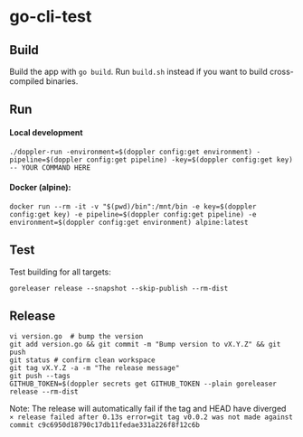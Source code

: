 # go-cli-test


## Build

Build the app with `go build`. Run `build.sh` instead if you want to build cross-compiled binaries.

## Run

#### Local development

`./doppler-run -environment=$(doppler config:get environment) -pipeline=$(doppler config:get pipeline) -key=$(doppler config:get key)  -- YOUR COMMAND HERE`

#### Docker (alpine):

`docker run --rm -it -v "$(pwd)/bin":/mnt/bin -e key=$(doppler config:get key) -e pipeline=$(doppler config:get pipeline) -e environment=$(doppler config:get environment) alpine:latest`


## Test

Test building for all targets:

`goreleaser release --snapshot --skip-publish --rm-dist`


## Release

```
vi version.go  # bump the version
git add version.go && git commit -m "Bump version to vX.Y.Z" && git push
git status # confirm clean workspace
git tag vX.Y.Z -a -m "The release message"
git push --tags
GITHUB_TOKEN=$(doppler secrets get GITHUB_TOKEN --plain goreleaser release --rm-dist
```

Note: The release will automatically fail if the tag and HEAD have diverged
`   ⨯ release failed after 0.13s error=git tag v0.0.2 was not made against commit c9c6950d18790c17db11fedae331a226f8f12c6b`
